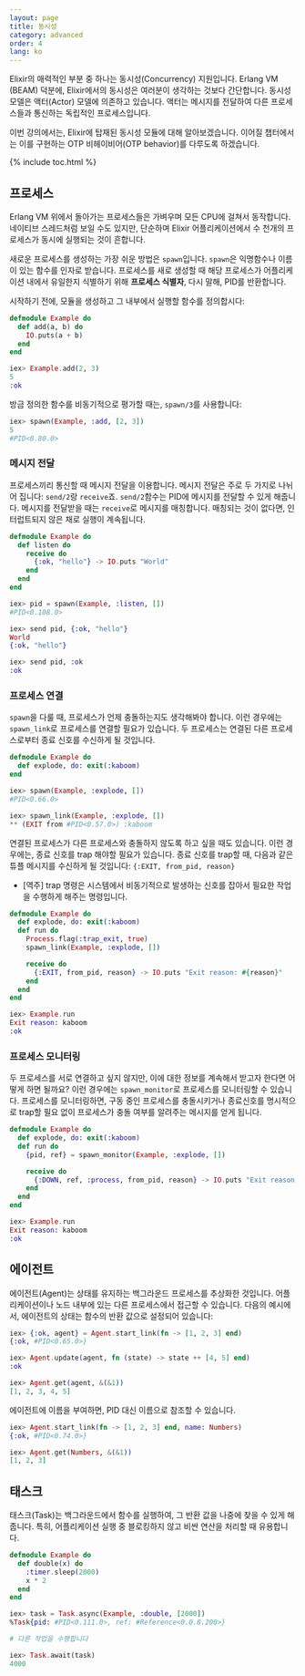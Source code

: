 ```yaml
---
layout: page
title: 동시성
category: advanced
order: 4
lang: ko
---
```


Elixir의 매력적인 부분 중 하나는 동시성(Concurrency) 지원입니다. Erlang VM (BEAM) 덕분에, Elixir에서의 동시성은 여러분이 생각하는 것보다 간단합니다. 동시성 모델은 액터(Actor) 모델에 의존하고 있습니다. 액터는 메시지를 전달하여 다른 프로세스들과 통신하는 독립적인 프로세스입니다.

이번 강의에서는, Elixir에 탑재된 동시성 모듈에 대해 알아보겠습니다. 이어질 챕터에서는 이를 구현하는 OTP 비헤이비어(OTP behavior)를 다루도록 하겠습니다.

{% include toc.html %}

## 프로세스

Erlang VM 위에서 돌아가는 프로세스들은 가벼우며 모든 CPU에 걸쳐서 동작합니다. 네이티브 스레드처럼 보일 수도 있지만, 단순하며 Elixir 어플리케이션에서 수 천개의 프로세스가 동시에 실행되는 것이 흔합니다.

새로운 프로세스를 생성하는 가장 쉬운 방법은 `spawn`입니다. `spawn`은 익명함수나 이름이 있는 함수를 인자로 받습니다. 프로세스를 새로 생성할 때 해당 프로세스가 어플리케이션 내에서 유일한지 식별하기 위해 **프로세스 식별자**, 다시 말해, PID를 반환합니다.

시작하기 전에, 모듈을 생성하고 그 내부에서 실행할 함수를 정의합시다:

```elixir
defmodule Example do
  def add(a, b) do
    IO.puts(a + b)
  end
end

iex> Example.add(2, 3)
5
:ok
```

방금 정의한 함수를 비동기적으로 평가할 때는, `spawn/3`를 사용합니다:

```elixir
iex> spawn(Example, :add, [2, 3])
5
#PID<0.80.0>
```

### 메시지 전달

프로세스끼리 통신할 때 메시지 전달을 이용합니다. 메시지 전달은 주로 두 가지로 나뉘어 집니다: `send/2`랑 `receive`죠. `send/2`함수는 PID에 메시지를 전달할 수 있게 해줍니다. 메시지를 전달받을 때는 `receive`로 메시지를 매칭합니다. 매칭되는 것이 없다면, 인터럽트되지 않은 채로 실행이 계속됩니다.

```elixir
defmodule Example do
  def listen do
    receive do
      {:ok, "hello"} -> IO.puts "World"
    end
  end
end

iex> pid = spawn(Example, :listen, [])
#PID<0.108.0>

iex> send pid, {:ok, "hello"}
World
{:ok, "hello"}

iex> send pid, :ok
:ok
```

### 프로세스 연결

`spawn`을 다룰 때, 프로세스가 언제 충돌하는지도 생각해봐야 합니다. 이런 경우에는 `spawn_link`로 프로세스를 연결할 필요가 있습니다. 두 프로세스는 연결된 다른 프로세스로부터 종료 신호를 수신하게 될 것입니다.

```elixir
defmodule Example do
  def explode, do: exit(:kaboom)
end

iex> spawn(Example, :explode, [])
#PID<0.66.0>

iex> spawn_link(Example, :explode, [])
** (EXIT from #PID<0.57.0>) :kaboom
```

연결된 프로세스가 다른 프로세스와 충돌하지 않도록 하고 싶을 때도 있습니다. 이런 경우에는, 종료 신호를 trap 해야할 필요가 있습니다. 종료 신호를 trap할 때, 다음과 같은 튜플 메시지를 수신하게 될 것입니다: `{:EXIT, from_pid, reason}`
- [역주] trap 명령은 시스템에서 비동기적으로 발생하는 신호를 잡아서 필요한 작업을 수행하게 해주는 명령입니다. 

```elixir
defmodule Example do
  def explode, do: exit(:kaboom)
  def run do
    Process.flag(:trap_exit, true)
    spawn_link(Example, :explode, [])

    receive do
      {:EXIT, from_pid, reason} -> IO.puts "Exit reason: #{reason}"
    end
  end
end

iex> Example.run
Exit reason: kaboom
:ok
```

### 프로세스 모니터링

두 프로세스를 서로 연결하고 싶지 않지만, 이에 대한 정보를 계속해서 받고자 한다면 어떻게 하면 될까요? 이런 경우에는 `spawn_monitor`로 프로세스를 모니터링할 수 있습니다. 프로세스를 모니터링하면, 구동 중인 프로세스를 충돌시키거나 종료신호를 명시적으로 trap할 필요 없이 프로세스가 충돌 여부를 알려주는 메시지를 얻게 됩니다.

```elixir
defmodule Example do
  def explode, do: exit(:kaboom)
  def run do
    {pid, ref} = spawn_monitor(Example, :explode, [])

    receive do
      {:DOWN, ref, :process, from_pid, reason} -> IO.puts "Exit reason: #{reason}"
    end
  end
end

iex> Example.run
Exit reason: kaboom
:ok
```

## 에이전트

에이전트(Agent)는 상태를 유지하는 백그라운드 프로세스를 추상화한 것입니다. 어플리케이션이나 노드 내부에 있는 다른 프로세스에서 접근할 수 있습니다. 다음의 예시에서, 에이전트의 상태는 함수의 반환 값으로 설정되어 있습니다:

```elixir
iex> {:ok, agent} = Agent.start_link(fn -> [1, 2, 3] end)
{:ok, #PID<0.65.0>}

iex> Agent.update(agent, fn (state) -> state ++ [4, 5] end)
:ok

iex> Agent.get(agent, &(&1))
[1, 2, 3, 4, 5]
```

에이전트에 이름을 부여하면, PID 대신 이름으로 참조할 수 있습니다.

```elixir
iex> Agent.start_link(fn -> [1, 2, 3] end, name: Numbers)
{:ok, #PID<0.74.0>}

iex> Agent.get(Numbers, &(&1))
[1, 2, 3]
```

## 태스크

태스크(Task)는 백그라운드에서 함수를 실행하여, 그 반환 값을 나중에 찾을 수 있게 해줍니다. 특히, 어플리케이션 실행 중 블로킹하지 않고 비싼 연산을 처리할 때 유용합니다.

```elixir
defmodule Example do
  def double(x) do
    :timer.sleep(2000)
    x * 2
  end
end

iex> task = Task.async(Example, :double, [2000])
%Task{pid: #PID<0.111.0>, ref: #Reference<0.0.8.200>}

# 다른 작업을 수행합니다

iex> Task.await(task)
4000
```

